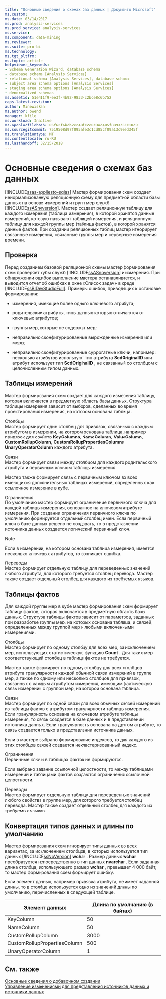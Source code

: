 ```yaml
---
title: "Основные сведения о схемах баз данных | Документы Microsoft"
ms.custom: 
ms.date: 03/14/2017
ms.prod: analysis-services
ms.prod_service: analysis-services
ms.service: 
ms.component: data-mining
ms.reviewer: 
ms.suite: pro-bi
ms.technology: 
ms.tgt_pltfrm: 
ms.topic: article
helpviewer_keywords:
- Schema Generation Wizard, database schema
- database schema [Analysis Services]
- relational schema [Analysis Services], database schema
- subject area schema options [Analysis Services]
- staging area schema options [Analysis Services]
- denormalized schemas
ms.assetid: 51e411f9-ee3f-4b92-9833-c2bce8c6b752
caps.latest.revision: 
author: Minewiskan
ms.author: owend
manager: kfile
ms.workload: Inactive
ms.openlocfilehash: 05f62f6beb2e248fc2e0c3ae405f8893c33c10e9
ms.sourcegitcommit: 7519508d97f095afe3c1cd85cf09a13c9eed345f
ms.translationtype: MT
ms.contentlocale: ru-RU
ms.lasthandoff: 02/15/2018
---
```

# <a name="understanding-the-database-schemas"></a>Основные сведения о схемах баз данных
[!INCLUDE[ssas-appliesto-sqlas](../../includes/ssas-appliesto-sqlas.md)]
Мастер формирования схем создает ненормализованную реляционную схему для предметной области базы данных на основе измерений и групп мер служб [!INCLUDE[ssASnoversion](../../includes/ssasnoversion-md.md)]. Мастер создает реляционную таблицу для каждого измерения (таблица измерения), в которой хранятся данные измерений, которую называют таблицей измерения, и реляционную таблицу для каждой группы мер (таблица фактов), в которой хранятся данные фактов. При создании реляционных таблиц мастер игнорирует связанные измерения, связанные группы мер и серверные измерения времени.  
  
## <a name="validation"></a>Проверка  
 Перед созданием базовой реляционной схемы мастер формирования схем проверяет кубы служб [!INCLUDE[ssASnoversion](../../includes/ssasnoversion-md.md)] и измерения. При обнаружении ошибок выполнение мастера останавливается, и выводится отчет об ошибках в окне «Список задач» в среде [!INCLUDE[ssBIDevStudioFull](../../includes/ssbidevstudiofull-md.md)]. Примеры ошибок, приводящих к остановке формирования:  
  
-   измерения, имеющие более одного ключевого атрибута;  
  
-   родительские атрибуты, типы данных которых отличаются от ключевых атрибутов;  
  
-   группы мер, которые не содержат мер;  
  
-   неправильно сконфигурированные вырожденные измерения или меры;  
  
-   неправильно сконфигурированные суррогатные ключи, например: несколько атрибутов используют тип атрибута **ScdOriginalID** или атрибут использует тип **ScdOriginalID** , не связанный со столбцом с целочисленным типом данных.  
  
## <a name="dimension-tables"></a>Таблицы измерений  
 Мастер формирования схем создает для каждого измерения таблицу, которая включается в предметную область базы данных. Структура таблицы измерения зависит от выборов, сделанных во время проектирования измерения, на котором основана таблица.  
  
 Столбцы  
 Мастер формирует один столбец для привязок, связанных с каждым атрибутом в измерении, на котором основана таблица, например привязок для свойств **KeyColumns**, **NameColumn**, **ValueColumn**, **CustomRollupColumn**, **CustomRollupPropertiesColumn**и **UnaryOperatorColumn** каждого атрибута.  
  
 Связи  
 Мастер формирует связи между столбцом для каждого родительского атрибута и первичным ключом таблицы измерения.  
  
 Мастер также формирует связь с первичным ключом во всех имеющихся дополнительных таблицах измерений, определенных как ссылочное измерение в кубе.  
  
 Ограничения  
 По умолчанию мастер формирует ограничение первичного ключа для каждой таблицы измерения, основанное на ключевом атрибуте измерения. При создании ограничения первичного ключа по умолчанию формируется отдельный столбец имен. Если первичный ключ в базе данных решено не создавать, то в представлении источника данных создается логический первичный ключ.  
  
> [!NOTE]  
>  Если в измерении, на котором основана таблица измерения, имеется несколько ключевых атрибутов, то возникает ошибка.  
  
 Переводы  
 Мастер формирует отдельную таблицу для переведенных значений любого атрибута, для которого требуется столбец перевода. Мастер также создает отдельный столбец для каждого из требуемых языков.  
  
## <a name="fact-tables"></a>Таблицы фактов  
 Для каждой группы мер в кубе мастер формирования схем формирует таблицу фактов, которая включается в предметную область базы данных. Структура таблицы фактов зависит от параметров, заданных при разработке группы мер, на которых основана таблица, и связей, определенных между группой мер и любыми включенными измерениями.  
  
 Столбцы  
 Мастер формирует по одному столбцу для всех мер, за исключением мер, использующих статистическую функцию **Count** . Для таких мер соответствующий столбец в таблице фактов не требуется.  
  
 Мастер также формирует по одному столбцу для всех столбцов атрибута гранулярности каждой обычной связи измерений в группе мер, а также по одному или несколько столбцов для привязок, связанных с каждым атрибутом измерения, имеющим фактическую связь измерений с группой мер, на которой основана таблица.  
  
 Связи  
 Мастер формирует по одной связи для всех обычных связей измерений из таблицы фактов с атрибутом гранулярности таблицы измерения. Если гранулярность основана на ключевом атрибуте таблицы измерения, то связь создается в базе данных и в представлении источника данных. Если гранулярность основана на другом атрибуте, то связь создается только в представлении источника данных.  
  
 Если в мастере выбрано формирование индексов, то для каждого из этих столбцов связей создается некластеризованный индекс.  
  
 Ограничения  
 Первичные ключи в таблицах фактов не формируются.  
  
 Если выбрано задание ссылочной целостности, то между таблицами измерений и таблицами фактов создаются ограничения ссылочной целостности.  
  
 Переводы  
 Мастер формирует отдельную таблицу для переведенных значений любого свойства в группе мер, для которого требуется столбец перевода. Мастер также создает отдельный столбец для каждого из требуемых языков.  
  
## <a name="data-type-conversion-and-default-lengths"></a>Конвертация типов данных и длины по умолчанию  
 Мастер формирования схем игнорирует типы данных во всех вариантах, за исключением столбцов, в которых используется тип данных [!INCLUDE[ssNoVersion](../../includes/ssnoversion-md.md)] **wchar** . Размер данных **wchar** преобразуется непосредственно в тип данных **nvarchar** . Если заданная длина столбца, использующего размер **wchar** , превышает 4 000 байт, то мастер формирования схем формирует ошибку.  
  
 Если элемент данных, например привязка атрибута, не имеет заданной длины, то в столбце используется одно из значений длины по умолчанию, перечисленных в следующей таблице.  
  
|Элемент данных|Длина по умолчанию (в байтах)|  
|---------------|------------------------------|  
|KeyColumn|50|  
|NameColumn|50|  
|CustomRollupColumn|3000|  
|CustomRollupPropertiesColumn|500|  
|UnaryOperatorColumn|1|  
  
## <a name="see-also"></a>См. также  
 [Основные сведения о добавочном создании](../../analysis-services/multidimensional-models/understanding-incremental-generation.md)   
 [Управление изменениями для представления источников данных и источники данных](../../analysis-services/multidimensional-models/manage-changes-to-data-source-views-and-data-sources.md)  
  
  
